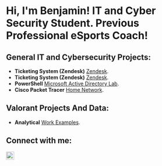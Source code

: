 <h1>Hi, I'm Benjamin! IT and Cyber Security Student. Previous Professional eSports Coach!</h1>

<h2>General IT and Cybersecurity Projects:</h2>

- <b>Ticketing System (Zendesk)</b> [Zendesk](https://github.com/ben-trainer/osTicket-prerequisites).
- <b>Ticketing System (Zendesk)</b> [Zendesk](https://github.com/ben-trainer/Ticketing-System/).
- <b>PowerShell</b> [Microsoft Active Directory Lab](https://github.com/ben-trainer/Active-Directory-Home-Lab).
- <b>Cisco Packet Tracer</b> [Home Network](https://github.com/ben-trainer/Home-Network/ ).

<h2>Valorant Projects And Data:</h2>

- <b>Analytical</b> [Work Examples](https://github.com/ben-trainer/VALORANT-Projects-and-Data).



<h2> Connect with me:</h2>

[<img align="left" alt="benjamin-bravo | LinkedIn" width="22px" src="https://cdn.jsdelivr.net/npm/simple-icons@v3/icons/linkedin.svg" />][linkedin]




[linkedin]: www.linkedin.com/in/ben-bravo

<!--
**ben-trainer/ben-trainer** is a ✨ _special_ ✨ repository because its `README.md` (this file) appears on your GitHub profile.

